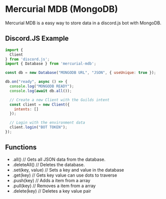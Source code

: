 # Mercurial MDB (MongoDB)

Mercurial MDB is a easy way to store data in a discord.js bot with MongoDB.

## Discord.JS Example
```javascript
import {
  Client
} from 'discord.js';
import { Database } from 'mercurial-mdb';

const db = new Database("MONGODB URL", "JSON", { useUnique: true });

db.on("ready", async () => {
  console.log("MONGODB READY");
  console.log(await db.all());

  // Create a new Client with the Guilds intent
  const client = new Client({
    intents: []
  });

  // Login with the environment data
  client.login("BOT TOKEN");
});
```

## Functions
- .all() // Gets all JSON data from the database.
- .deleteAll() // Deletes the database.
- .set(key, value) // Sets a key and value in the database
- .get(key) // Gets key value can use dots to traverse
- .push(key) // Adds a item from a array
- .pull(key) // Removes a item from a array
- .delete(key) // Deletes a key value pair
